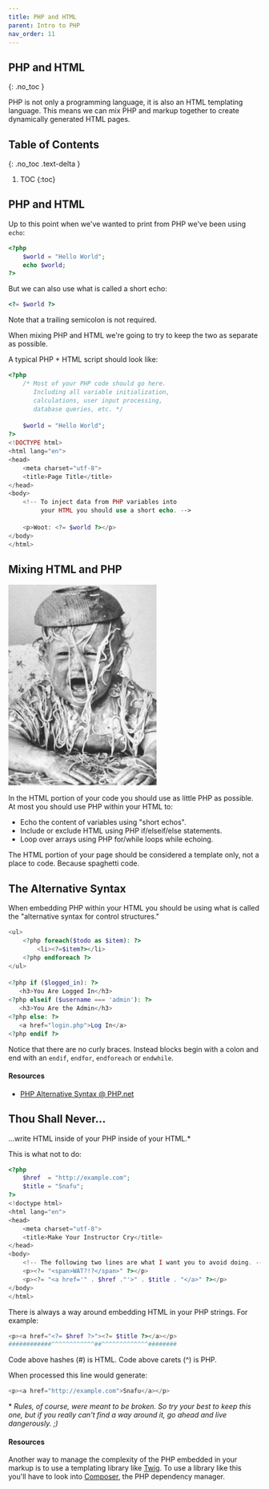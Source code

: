 ```yaml
---
title: PHP and HTML
parent: Intro to PHP
nav_order: 11
---
```


<!-- prettier-ignore-start -->
## PHP and HTML
{: .no_toc }

PHP is not only a programming language, it is also an HTML templating language. This means we can mix PHP and markup together to create dynamically generated HTML pages.

## Table of Contents
{: .no_toc .text-delta }  

1. TOC
{:toc}

<!-- prettier-ignore-end -->

## PHP and HTML

Up to this point when we've wanted to print from PHP we've been using `echo`:

```php
<?php
    $world = "Hello World";
    echo $world;
?>
```

But we can also use what is called a short echo:

```php
<?= $world ?>
```

Note that a trailing semicolon is not required.

When mixing PHP and HTML we're going to try to keep the two as separate as possible.

A typical PHP + HTML script should look like:

```php
<?php
    /* Most of your PHP code should go here.
       Including all variable initialization,
       calculations, user input processing,
       database queries, etc. */

    $world = "Hello World";
?>
<!DOCTYPE html>
<html lang="en">
<head>
    <meta charset="utf-8">
    <title>Page Title</title>
</head>
<body>
    <!-- To inject data from PHP variables into
         your HTML you should use a short echo. -->

    <p>Woot: <?= $world ?></p>
</body>
</html>
```

## Mixing HTML and PHP

![Mixing HTML and PHP](spaghetti-code.jpg)

In the HTML portion of your code you should use as little PHP as possible. At most you should use PHP within your HTML to:

- Echo the content of variables using "short echos".
- Include or exclude HTML using PHP if/elseif/else statements.
- Loop over arrays using PHP for/while loops while echoing.

The HTML portion of your page should be considered a template only, not a place to code. Because spaghetti code.

## The Alternative Syntax

When embedding PHP within your HTML you should be using what is called the "alternative syntax for control structures."

```php
<ul>
    <?php foreach($todo as $item): ?>
        <li><?=$item?></li>
    <?php endforeach ?>
</ul>

<?php if ($logged_in): ?>
   <h3>You Are Logged In</h3>
<?php elseif ($username === 'admin'): ?>
   <h3>You Are the Admin</h3>
<?php else: ?>
   <a href="login.php">Log In</a>
<?php endif ?>
```

Notice that there are no curly braces. Instead blocks begin with a colon and end with an `endif`, `endfor`, `endforeach` or `endwhile`.

#### Resources

- [PHP Alternative Syntax @ PHP.net](https://secure.php.net/manual/en/control-structures.alternative-syntax.php)

## Thou Shall Never...

...write HTML inside of your PHP inside of your HTML.\*

This is what not to do:

```php
<?php
    $href  = "http://example.com";
    $title = "Snafu";
?>
<!doctype html>
<html lang="en">
<head>
    <meta charset="utf-8">
    <title>Make Your Instructor Cry</title>
</head>
<body>
    <!-- The following two lines are what I want you to avoid doing. -->
    <p><?= "<span>WAT?!?</span>" ?></p>
    <p><?= "<a href='" . $href ."'>" . $title . "</a>" ?></p>
</body>
</html>
```

There is always a way around embedding HTML in your PHP strings. For example:

```php
<p><a href="<?= $href ?>"><?= $title ?></a></p>
############^^^^^^^^^^^^##^^^^^^^^^^^^^########
```

Code above hashes (#) is HTML. Code above carets (^) is PHP.

When processed this line would generate:

```php
<p><a href="http://example.com">Snafu</a></p>
```

\* _Rules, of course, were meant to be broken. So try your best to keep this one, but if you really can't find a way around it, go ahead and live dangerously. ;)_

#### Resources

Another way to manage the complexity of the PHP embedded in your markup is to use a templating library like [Twig](http://twig.sensiolabs.org/). To use a library like this you'll have to look into [Composer](https://getcomposer.org/), the PHP dependency manager.
